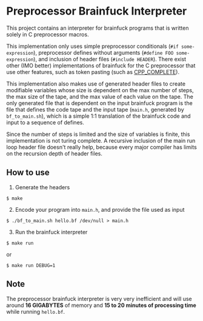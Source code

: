 # Preprocessor Brainfuck Interpreter

This project contains an interpreter for brainfuck programs that is written
solely in C preprocessor macros.

This implementation only uses simple preprocessor conditionals (`#if some-expression`), preprocessor defines without arguments (`#define FOO some-expression`), and inclusion of header files (`#include HEADER`). There exist other (IMO better) implementations of brainfuck for the C preprocessor that use other features, such as token pasting (such as [CPP_COMPLETE](https://github.com/orangeduck/CPP_COMPLETE)).

This implementation also makes use of generated header files to create modifiable variables whose size is dependent on the max number of steps, the max size of the tape, and the max value of each value on the tape. The only generated file that is dependent on the input brainfuck program is the file that defines the code tape and the input tape (`main.h`, generated by `bf_to_main.sh`), which is a simple 1:1 translation of the brainfuck code and input to a sequence of defines.

Since the number of steps is limited and the size of variables is finite, this implementation is not turing complete. A recursive inclusion of the main run loop header file doesn't really help, because every major compiler has limits on the recursion depth of header files.

## How to use

1. Generate the headers

```
$ make
```

2. Encode your program into `main.h`, and provide the file used as input

```
$ ./bf_to_main.sh hello.bf /dev/null > main.h
```

3. Run the brainfuck interpreter

```
$ make run
```

or

```
$ make run DEBUG=1
```

## Note

The preprocessor brainfuck interpreter is very very inefficient and will use
around **16 GIGABYTES** of memory and **15 to 20 minutes of processing time**
while running `hello.bf`.
